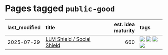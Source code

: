 # Pages tagged `public-good`

|last_modified|title|est. idea maturity|tags
|:---|:---|---:|:---|
|2025-07-29|[LLM Shield / Social Shield](../social_shield.md)|660|[![](https://img.shields.io/badge/tag-experimental-e839f4)](../tags/experimental.md) [![](https://img.shields.io/badge/tag-misinformation-countermeasures-6819c6)](../tags/misinformation-countermeasures.md) [![](https://img.shields.io/badge/tag-open-source-11772b)](../tags/open-source.md) [![](https://img.shields.io/badge/tag-public-good-5fba1d)](../tags/public-good.md)|